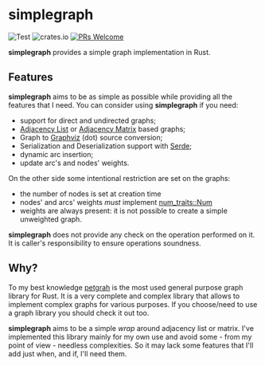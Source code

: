 # simplegraph
![Test](https://github.com/FilippoRanza/simplegraph/workflows/Rust/badge.svg) ![crates.io](https://img.shields.io/crates/v/simplegraph.svg)
[![PRs Welcome](https://img.shields.io/badge/PRs-welcome-brightgreen.svg?style=round-square)](http://makeapullrequest.com)

**simplegraph** provides a simple graph implementation 
in Rust. 

## Features
**simplegraph** aims to be as simple as possible while providing 
all the features that I need. 
You can consider using **simplegraph** if you need:
- support for direct and undirected graphs;
- [Adjacency List](https://en.wikipedia.org/wiki/Adjacency_list) or [Adjacency Matrix](https://en.wikipedia.org/wiki/Adjacency_matrix) based graphs;
- Graph to [Graphviz](https://en.wikipedia.org/wiki/Adjacency_list) (dot) source conversion;
- Serialization and Deserialization support with [Serde](https://serde.rs/);
- dynamic arc insertion;
- update arc's and nodes' weights. 

On the other side some intentional restriction are set on the graphs:
- the number of nodes is set at creation time 
- nodes' and arcs' weights *must* implement [num_traits::Num](https://docs.rs/num-traits/latest/num_traits/trait.Num.html)
- weights are always present: it is not possible to create a simple unweighted graph.

**simplegraph** does not provide any check on the operation performed on it. It is 
caller's responsibility to ensure operations soundness.

## Why?
To my best knowledge [petgrah](https://github.com/petgraph/petgraph) 
is the most used general purpose graph library for Rust. 
It is a very complete and complex library that allows to implement complex 
graphs for various purposes. 
If you choose/need to use a graph library you should check it out too. 

**simplegraph** aims to be a simple *wrap* around adjacency list or matrix. 
I've implemented this library mainly for my own use and avoid 
some - from my point of view - needless complexities. So it may 
lack some features that I'll add just when, and if, I'll need them. 
